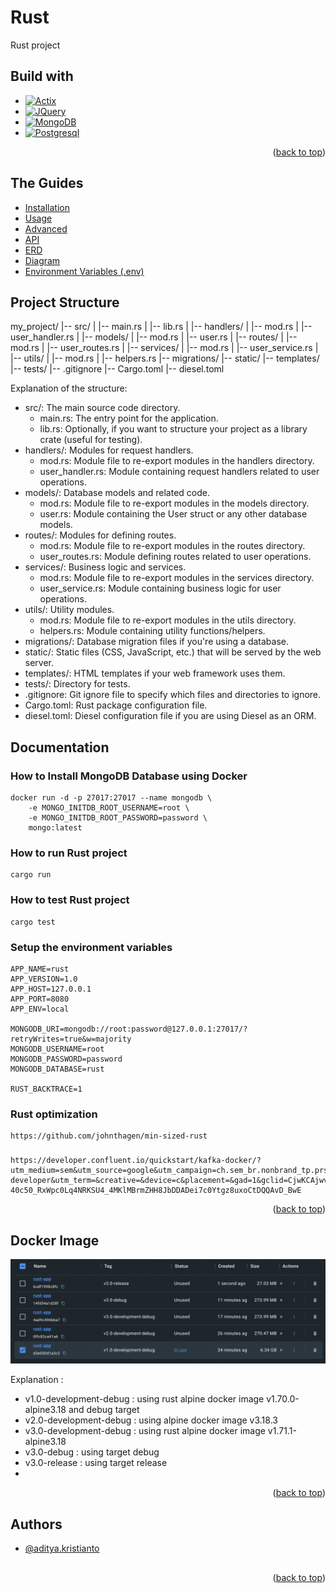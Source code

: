 <a name="readme-top"></a>

# Rust

Rust project

## Build with

* [![Actix][Actix.rs]][Actix-url]
* [![JQuery][JQuery.com]][JQuery-url]
* [![MongoDB][Mongodb.com]][Mongodb-url]
* [![Postgresql][Postgresql.org]][Postgresql-url]

<p align="right">(<a href="#readme-top">back to top</a>)</p>

## The Guides

- [Installation](docs/readme/installation.md)
- [Usage](docs/readme/usage.md)
- [Advanced](docs/readme/advanced.md)
- [API](docs/readme/api.md)
- [ERD](docs/readme/erd.md)
- [Diagram](docs/readme/diagram.md)
- [Environment Variables (.env)](docs/readme/env.md)

## Project Structure
my_project/
|-- src/
|   |-- main.rs
|   |-- lib.rs
|   |-- handlers/
|       |-- mod.rs
|       |-- user_handler.rs
|   |-- models/
|       |-- mod.rs
|       |-- user.rs
|   |-- routes/
|       |-- mod.rs
|       |-- user_routes.rs
|   |-- services/
|       |-- mod.rs
|       |-- user_service.rs
|   |-- utils/
|       |-- mod.rs
|       |-- helpers.rs
|-- migrations/
|-- static/
|-- templates/
|-- tests/
|-- .gitignore
|-- Cargo.toml
|-- diesel.toml

Explanation of the structure:

- src/: The main source code directory.
    - main.rs: The entry point for the application.
    - lib.rs: Optionally, if you want to structure your project as a library crate (useful for testing).
- handlers/: Modules for request handlers.
  - mod.rs: Module file to re-export modules in the handlers directory.
  - user_handler.rs: Module containing request handlers related to user operations.
- models/: Database models and related code.
  - mod.rs: Module file to re-export modules in the models directory.
  - user.rs: Module containing the User struct or any other database models.
- routes/: Modules for defining routes.
  - mod.rs: Module file to re-export modules in the routes directory.
  - user_routes.rs: Module defining routes related to user operations.
- services/: Business logic and services.
  - mod.rs: Module file to re-export modules in the services directory.
  - user_service.rs: Module containing business logic for user operations.
- utils/: Utility modules.
  - mod.rs: Module file to re-export modules in the utils directory.
  - helpers.rs: Module containing utility functions/helpers.
- migrations/: Database migration files if you're using a database.
- static/: Static files (CSS, JavaScript, etc.) that will be served by the web server.
- templates/: HTML templates if your web framework uses them.
- tests/: Directory for tests.
- .gitignore: Git ignore file to specify which files and directories to ignore.
- Cargo.toml: Rust package configuration file.
- diesel.toml: Diesel configuration file if you are using Diesel as an ORM.

## Documentation

### How to Install MongoDB Database using Docker 

```
docker run -d -p 27017:27017 --name mongodb \
    -e MONGO_INITDB_ROOT_USERNAME=root \
    -e MONGO_INITDB_ROOT_PASSWORD=password \
    mongo:latest
```

### How to run Rust project

```
cargo run
```

### How to test Rust project

```
cargo test
```

### Setup the environment variables

```
APP_NAME=rust
APP_VERSION=1.0
APP_HOST=127.0.0.1
APP_PORT=8080
APP_ENV=local

MONGODB_URI=mongodb://root:password@127.0.0.1:27017/?retryWrites=true&w=majority
MONGODB_USERNAME=root
MONGODB_PASSWORD=password
MONGODB_DATABASE=rust

RUST_BACKTRACE=1
```

### Rust optimization
```
https://github.com/johnthagen/min-sized-rust
```

###
``` Install Kafka
https://developer.confluent.io/quickstart/kafka-docker/?utm_medium=sem&utm_source=google&utm_campaign=ch.sem_br.nonbrand_tp.prs_tgt.dsa_mt.dsa_rgn.apac_lng.eng_dv.all_con.confluent-developer&utm_term=&creative=&device=c&placement=&gad=1&gclid=CjwKCAjwvdajBhBEEiwAeMh1U-40c50_RxWpc0Lq4NRKSU4_4MKlMBrmZHH8JbDDADei7c0Ytgz8uxoCtDQQAvD_BwE
```

<p align="right">(<a href="#readme-top">back to top</a>)</p>

## Docker Image
![alt text](./docs/readme/Screen%20Shot%202023-08-14%20at%2021.33.25.png)

Explanation :
- v1.0-development-debug : using rust alpine docker image v1.70.0-alpine3.18 and debug target
- v2.0-development-debug : using alpine docker image v3.18.3
- v3.0-development-debug : using rust alpine docker image v1.71.1-alpine3.18
- v3.0-debug : using target debug
- v3.0-release : using target release
- 

<p align="right">(<a href="#readme-top">back to top</a>)</p>

## Authors

- [@aditya.kristianto](https://github.com/aditya-kristianto)

## 

<p align="right">(<a href="#readme-top">back to top</a>)</p>

<!-- MARKDOWN LINKS & IMAGES -->
<!-- https://www.markdownguide.org/basic-syntax/#reference-style-links -->
[Actix.rs]: https://img.shields.io/badge/actix.rs-000000?style=for-the-badge&logo=rust&logoColor=white
[Actix-url]: https://actix.rs/
[JQuery.com]: https://img.shields.io/badge/jQuery-0769AD?style=for-the-badge&logo=jquery&logoColor=white
[JQuery-url]: https://jquery.com
[Mongodb.com]: https://img.shields.io/badge/mongodb-12614a?style=for-the-badge&logo=mongodb&logoColor=white
[Mongodb-url]: https://mongodb.com
[Postgresql.org]: https://img.shields.io/badge/postgresql-336791?style=for-the-badge&logo=postgresql&logoColor=white
[Postgresql-url]: https://www.postgresql.org